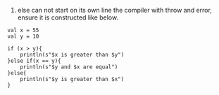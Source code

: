 1. else can not start on its own line the compiler with throw and error, ensure it is constructed like below.
```
val x = 55
val y = 10

if (x > y){
    println(s"$x is greater than $y")
}else if(x == y){
    println(s"$y and $x are equal")
}else{
    println(s"$y is greater than $x")
}
```
